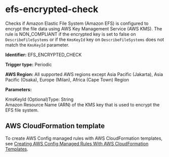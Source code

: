 # efs\-encrypted\-check<a name="efs-encrypted-check"></a>

Checks if Amazon Elastic File System \(Amazon EFS\) is configured to encrypt the file data using AWS Key Management Service \(AWS KMS\)\. The rule is NON\_COMPLIANT if the encrypted key is set to false on `DescribeFileSystems` or if the `KmsKeyId` key on `DescribeFileSystems` does not match the `KmsKeyId` parameter\.

**Identifier:** EFS\_ENCRYPTED\_CHECK

**Trigger type:** Periodic

**AWS Region:** All supported AWS regions except Asia Pacific \(Jakarta\), Asia Pacific \(Osaka\), Europe \(Milan\), Africa \(Cape Town\) Region

**Parameters:**

KmsKeyId \(Optional\)Type: String  
Amazon Resource Name \(ARN\) of the KMS key that is used to encrypt the EFS file system\.

## AWS CloudFormation template<a name="w79aac11c32c17b9d253c15"></a>

To create AWS Config managed rules with AWS CloudFormation templates, see [Creating AWS Config Managed Rules With AWS CloudFormation Templates](aws-config-managed-rules-cloudformation-templates.md)\.